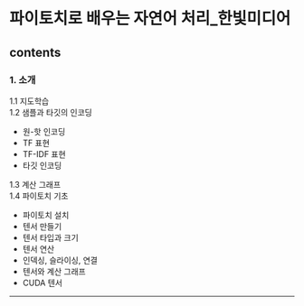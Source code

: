 # 파이토치로 배우는 자연어 처리_한빛미디어
## contents   
### 1. 소개   
1.1 지도학습   
1.2 샘플과 타깃의 인코딩   
  - 원-핫 인코딩
  - TF 표현
  - TF-IDF 표현
  - 타깃 인코딩   

1.3 계산 그래프   
1.4 파이토치 기초
  - 파이토치 설치
  - 텐서 만들기
  - 텐서 타입과 크기
  - 텐서 연산
  - 인덱싱, 슬라이싱, 연결
  - 텐서와 계산 그래프
  - CUDA 텐서
---
